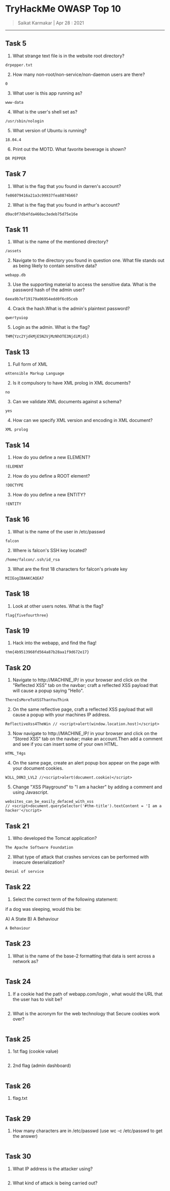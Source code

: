 # TryHackMe OWASP Top 10

> Saikat Karmakar | Apr 28 : 2021

---

## Task 5
1.	What strange text file is in the website root directory?
```
drpepper.txt
```
2.	How many non-root/non-service/non-daemon users are there?
```
0
```
3.	What user is this app running as?
```
www-data
```
4.	What is the user's shell set as?
```
/usr/sbin/nologin
```
5.	What version of Ubuntu is running?
```
18.04.4
```
6.	Print out the MOTD.  What favorite beverage is shown?
```
DR PEPPER
```

## Task 7
1.	What is the flag that you found in darren's account? 
```
fe86079416a21a3c99937fea8874b667
```
2.	What is the flag that you found in arthur's account?
```
d9ac0f7db4fda460ac3edeb75d75e16e
```

## Task 11
1.	What is the name of the mentioned directory?
```
/assets
```
2.	Navigate to the directory you found in question one. What file stands out as being likely to contain sensitive data?
```
webapp.db
```
3.	Use the supporting material to access the sensitive data. What is the password hash of the admin user?
```
6eea9b7ef19179a06954edd0f6c05ceb
```
4.	Crack the hash.What is the admin's plaintext password?
```
qwertyuiop
```
5.	Login as the admin. What is the flag?
```
THM{Yzc2YjdkMjE5N2VjMzNhOTE3NjdiMjdl}
```

## Task 13
1.	Full form of XML
```
eXtensible Markup Language
```
2.	Is it compulsory to have XML prolog in XML documents?
```
no
```
3.	Can we validate XML documents against a schema?
```
yes
```
4.	How can we specify XML version and encoding in XML document?
```
XML prolog
```

## Task 14
1.	How do you define a new ELEMENT?
```
!ELEMENT 
```
2.	How do you define a ROOT element?
```
!DOCTYPE
```
3.	How do you define a new ENTITY?
```
!ENTITY
```

## Task 16
1.	What is the name of the user in /etc/passwd
```
falcon
```
2.	Where is falcon's SSH key located?
```
/home/falcon/.ssh/id_rsa
```
3.	What are the first 18 characters for falcon's private key
```
MIIEogIBAAKCAQEA7
```

## Task 18
1.	Look at other users notes. What is the flag?
```
flag{fivefourthree}
```

## Task 19
1.	Hack into the webapp, and find the flag!
```
thm{4b9513968fd564a87b28aa1f9d672e17}
```

## Task 20
1.	Navigate to http://MACHINE_IP/ in your browser and click on the "Reflected XSS" tab on the navbar; craft a reflected XSS payload that will cause a popup saying "Hello".
```
ThereIsMoreToXSSThanYouThink
```
2.	On the same reflective page, craft a reflected XSS payload that will cause a popup with your machines IP address.
```
ReflectiveXss4TheWin // <script>alert(window.location.host)</script>
```
3.	Now navigate to http://MACHINE_IP/ in your browser and click on the "Stored XSS" tab on the navbar; make an account.Then add a comment and see if you can insert some of your own HTML.
```
HTML_T4gs 
```
4.	On the same page, create an alert popup box appear on the page with your document cookies.
```
W3LL_D0N3_LVL2 //<script>alert(document.cookie)</script>
```
5.	Change "XSS Playground" to "I am a hacker" by adding a comment and using Javascript.
```
websites_can_be_easily_defaced_with_xss
// <script>document.querySelector('#thm-title').textContent = 'I am a hacker'</script>
```

## Task 21
1.	 Who developed the Tomcat application?
```
The Apache Software Foundation
```
2.	What type of attack that crashes services can be performed with insecure deserialization?
```
Denial of service
```

## Task 22
1.	Select the correct term of the following statement:

if a dog was sleeping, would this be:

A) A State
B) A Behaviour 
```
A Behaviour
```

## Task 23
1.	 What is the name of the base-2 formatting that data is sent across a network as?  
```

```

## Task 24
1.	If a cookie had the path of webapp.com/login , what would the URL that the user has to visit be?
```

```
2.	What is the acronym for the web technology that Secure cookies work over?
```

```

## Task 25
1.	1st flag (cookie value)
```

```
2.	2nd flag (admin dashboard)
```

```

## Task 26
1.	flag.txt 
```

```

## Task 29
1.	How many characters are in /etc/passwd (use wc -c /etc/passwd to get the answer)
```

```

## Task 30
1.	What IP address is the attacker using?
```

```
2.	What kind of attack is being carried out?
```

```